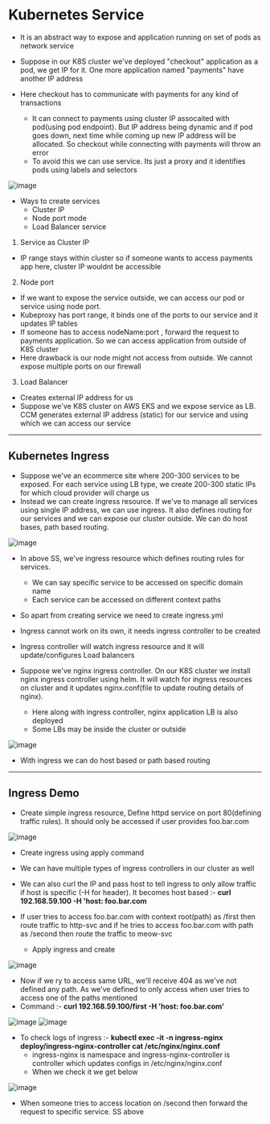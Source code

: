 # Kubernetes Service

- It is an abstract way to expose and application running on set of pods as network service

- Suppose in our K8S cluster we've deployed "checkout" application as a pod, we get IP for it. One more application named "payments" have another IP address
- Here checkout has to communicate with payments for any kind of transactions
  - It can connect to payments using cluster IP assocaited with pod(using pod endpoint). But IP address being dynamic and if pod goes down, next time while coming up new IP address will be allocated. So checkout while connecting with payments will throw an error
  - To avoid this we can use service. Its just a proxy and it identifies pods using labels and selectors

![image](https://github.com/user-attachments/assets/ce217790-960d-45e2-a3e0-a6b6a60c6bef)
 
- Ways to create services
  - Cluster IP
  - Node port mode
  - Load Balancer service
 
1. Service as Cluster IP
- IP range stays within cluster so if someone wants to access payments app here, cluster IP wouldnt be accessible

2. Node port
- If we want to expose the service outside, we can access our pod or service using node port.
- Kubeproxy has port range, it binds one of the ports to our service and it updates IP tables
- If someone has to access nodeName:port , forward the request to payments application. So we can access application from outside of K8S cluster
- Here drawback is our node might not access from outside. We cannot expose multiple ports on our firewall

3. Load Balancer
- Creates external IP address for us
- Suppose we've K8S cluster on AWS EKS and we expose service as LB. CCM generates external IP address (static) for our service and using which we can access our service

--------------------------------------------------------------------

Kubernetes Ingress
-
- Suppose we've an ecommerce site where 200-300 services to be exposed. For each service using LB type, we create 200-300 static IPs for which cloud provider will charge us
- Instead we can create ingress resource. If we've to manage all services using single IP address, we can use ingress. It also defines routing for our services and we can expose our cluster outside. We can do host bases, path based routing.

![image](https://github.com/user-attachments/assets/715ef068-1064-48ce-bcf9-da567b2badb0)

- In above SS, we've ingress resource which defines routing rules for services.
  - We can say specific service to be accessed on specific domain name
  - Each service can be accessed on different context paths
 
- So apart from creating service we need to create ingress.yml
- Ingress cannot work on its own, it needs ingress controller to be created

- Ingress controller will watch ingress resource and it will update/configures Load balancers

- Suppose we've nginx ingress controller. On our K8S cluster we install nginx ingress controller using helm. It will watch for ingress resources on cluster and it updates nginx.conf(file to update routing details of nginx).
  - Here along with ingress controller, nginx application LB is also deployed
  - Some LBs may be inside the cluster or outside
 
![image](https://github.com/user-attachments/assets/5d4b572c-6c0b-4ac6-a7d0-1ecf5408c2e5)

- With ingress we can do host based or path based routing

--------------------------------------------------------------------

Ingress Demo
-
- Create simple ingress resource, Define httpd service on port 80(defining traffic rules). It should only be accessed if user provides foo.bar.com

![image](https://github.com/user-attachments/assets/a2d7dd07-74bc-4ea5-a72d-fac5fb39d7e6)

- Create ingress using apply command
- We can have multiple types of ingress controllers in our cluster as well
- We can also curl the IP and pass host to tell ingress to only allow traffic if host is specific (-H for header). It becomes host based  :- **curl 192.168.59.100 -H 'host: foo.bar.com**

- If user tries to access foo.bar.com with context root(path) as /first then route traffic to http-svc and if he tries to access foo.bar.com with path as /second then route the traffic to meow-svc
  - Apply ingress and create
  
![image](https://github.com/user-attachments/assets/7db2ffb4-d363-4430-9bce-66a10f1129ec)

  - Now if we ry to access same URL, we'll receive 404 as we've not defined any path. As we've defined to only access when user tries to access one of the paths mentioned
  - Command :- **curl 192.168.59.100/first -H 'host: foo.bar.com'**

![image](https://github.com/user-attachments/assets/2ec2755a-c706-4f87-b456-26f09e6a747f)
![image](https://github.com/user-attachments/assets/ae60825a-dd21-48b6-8375-8f9fef19e4ad)

- To check logs of ingress :- **kubectl exec -it -n ingress-nginx deploy/ingress-nginx-controller cat /etc/nginx/nginx.conf**
  - ingress-nginx is namespace and ingress-nginx-controller is controller which updates configs in /etc/nginx/nginx.conf
  - When we check it we get below

![image](https://github.com/user-attachments/assets/8579f7a2-9de6-4f86-b780-9f3752bc9d26)

  - When someone tries to access location on /second then forward the request to specific service. SS above
  
